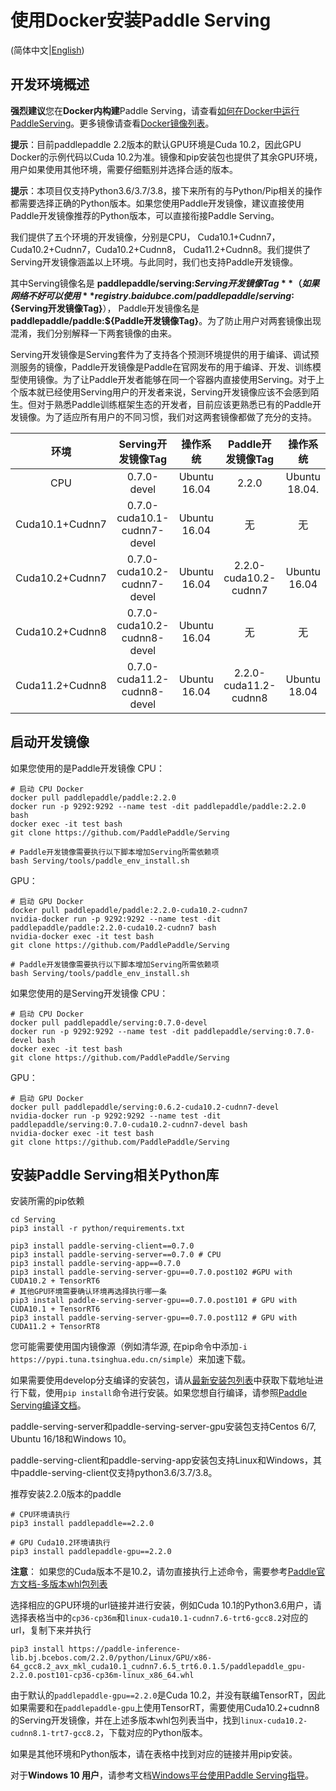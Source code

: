 # 使用Docker安装Paddle Serving

(简体中文|[English](./Install_EN.md))

## 开发环境概述

**强烈建议**您在**Docker内构建**Paddle Serving，请查看[如何在Docker中运行PaddleServing](Run_In_Docker_CN.md)。更多镜像请查看[Docker镜像列表](Docker_Images_CN.md)。

**提示**：目前paddlepaddle 2.2版本的默认GPU环境是Cuda 10.2，因此GPU Docker的示例代码以Cuda 10.2为准。镜像和pip安装包也提供了其余GPU环境，用户如果使用其他环境，需要仔细甄别并选择合适的版本。

**提示**：本项目仅支持Python3.6/3.7/3.8，接下来所有的与Python/Pip相关的操作都需要选择正确的Python版本。如果您使用Paddle开发镜像，建议直接使用Paddle开发镜像推荐的Python版本，可以直接衔接Paddle Serving。

我们提供了五个环境的开发镜像，分别是CPU， Cuda10.1+Cudnn7， Cuda10.2+Cudnn7，Cuda10.2+Cudnn8， Cuda11.2+Cudnn8。我们提供了Serving开发镜像涵盖以上环境。与此同时，我们也支持Paddle开发镜像。

其中Serving镜像名是 **paddlepaddle/serving:${Serving开发镜像Tag}** （如果网络不好可以使用**registry.baidubce.com/paddlepaddle/serving:${Serving开发镜像Tag}**）， Paddle开发镜像名是 **paddlepaddle/paddle:${Paddle开发镜像Tag}**。为了防止用户对两套镜像出现混淆，我们分别解释一下两套镜像的由来。

Serving开发镜像是Serving套件为了支持各个预测环境提供的用于编译、调试预测服务的镜像，Paddle开发镜像是Paddle在官网发布的用于编译、开发、训练模型使用镜像。为了让Paddle开发者能够在同一个容器内直接使用Serving。对于上个版本就已经使用Serving用户的开发者来说，Serving开发镜像应该不会感到陌生。但对于熟悉Paddle训练框架生态的开发者，目前应该更熟悉已有的Paddle开发镜像。为了适应所有用户的不同习惯，我们对这两套镜像都做了充分的支持。


|  环境                         |   Serving开发镜像Tag               |    操作系统      | Paddle开发镜像Tag       |  操作系统            |
| :--------------------------: | :-------------------------------: | :-------------: | :-------------------: | :----------------: |
|  CPU                         | 0.7.0-devel                       |  Ubuntu 16.04   | 2.2.0                 | Ubuntu 18.04.       |
|  Cuda10.1+Cudnn7             | 0.7.0-cuda10.1-cudnn7-devel       |  Ubuntu 16.04   | 无                     | 无                 |
|  Cuda10.2+Cudnn7             | 0.7.0-cuda10.2-cudnn7-devel       |  Ubuntu 16.04   | 2.2.0-cuda10.2-cudnn7 | Ubuntu 16.04        |
|  Cuda10.2+Cudnn8             | 0.7.0-cuda10.2-cudnn8-devel       |  Ubuntu 16.04   | 无                    |  无                 |
|  Cuda11.2+Cudnn8             | 0.7.0-cuda11.2-cudnn8-devel       |  Ubuntu 16.04   | 2.2.0-cuda11.2-cudnn8 | Ubuntu 18.04        | 

## 启动开发镜像

如果您使用的是Paddle开发镜像
CPU：
```
# 启动 CPU Docker
docker pull paddlepaddle/paddle:2.2.0
docker run -p 9292:9292 --name test -dit paddlepaddle/paddle:2.2.0 bash
docker exec -it test bash
git clone https://github.com/PaddlePaddle/Serving

# Paddle开发镜像需要执行以下脚本增加Serving所需依赖项
bash Serving/tools/paddle_env_install.sh
```
GPU：
```
# 启动 GPU Docker
docker pull paddlepaddle/paddle:2.2.0-cuda10.2-cudnn7
nvidia-docker run -p 9292:9292 --name test -dit paddlepaddle/paddle:2.2.0-cuda10.2-cudnn7 bash
nvidia-docker exec -it test bash
git clone https://github.com/PaddlePaddle/Serving

# Paddle开发镜像需要执行以下脚本增加Serving所需依赖项
bash Serving/tools/paddle_env_install.sh
```

如果您使用的是Serving开发镜像
CPU：
```
# 启动 CPU Docker
docker pull paddlepaddle/serving:0.7.0-devel
docker run -p 9292:9292 --name test -dit paddlepaddle/serving:0.7.0-devel bash
docker exec -it test bash
git clone https://github.com/PaddlePaddle/Serving
```
GPU：
```
# 启动 GPU Docker
docker pull paddlepaddle/serving:0.6.2-cuda10.2-cudnn7-devel
nvidia-docker run -p 9292:9292 --name test -dit paddlepaddle/serving:0.7.0-cuda10.2-cudnn7-devel bash
nvidia-docker exec -it test bash
git clone https://github.com/PaddlePaddle/Serving
```

## 安装Paddle Serving相关Python库

安装所需的pip依赖
```
cd Serving
pip3 install -r python/requirements.txt
```

```shell
pip3 install paddle-serving-client==0.7.0
pip3 install paddle-serving-server==0.7.0 # CPU
pip3 install paddle-serving-app==0.7.0
pip3 install paddle-serving-server-gpu==0.7.0.post102 #GPU with CUDA10.2 + TensorRT6
# 其他GPU环境需要确认环境再选择执行哪一条
pip3 install paddle-serving-server-gpu==0.7.0.post101 # GPU with CUDA10.1 + TensorRT6
pip3 install paddle-serving-server-gpu==0.7.0.post112 # GPU with CUDA11.2 + TensorRT8
```

您可能需要使用国内镜像源（例如清华源, 在pip命令中添加`-i https://pypi.tuna.tsinghua.edu.cn/simple`）来加速下载。

如果需要使用develop分支编译的安装包，请从[最新安装包列表](Latest_Packages_CN.md)中获取下载地址进行下载，使用`pip install`命令进行安装。如果您想自行编译，请参照[Paddle Serving编译文档](Compile_CN.md)。

paddle-serving-server和paddle-serving-server-gpu安装包支持Centos 6/7, Ubuntu 16/18和Windows 10。

paddle-serving-client和paddle-serving-app安装包支持Linux和Windows，其中paddle-serving-client仅支持python3.6/3.7/3.8。


推荐安装2.2.0版本的paddle

```
# CPU环境请执行
pip3 install paddlepaddle==2.2.0

# GPU Cuda10.2环境请执行
pip3 install paddlepaddle-gpu==2.2.0
```

**注意**： 如果您的Cuda版本不是10.2，请勿直接执行上述命令，需要参考[Paddle官方文档-多版本whl包列表](https://paddleinference.paddlepaddle.org.cn/master/user_guides/download_lib.html#python)

选择相应的GPU环境的url链接并进行安装，例如Cuda 10.1的Python3.6用户，请选择表格当中的`cp36-cp36m`和`linux-cuda10.1-cudnn7.6-trt6-gcc8.2`对应的url，复制下来并执行
```
pip3 install https://paddle-inference-lib.bj.bcebos.com/2.2.0/python/Linux/GPU/x86-64_gcc8.2_avx_mkl_cuda10.1_cudnn7.6.5_trt6.0.1.5/paddlepaddle_gpu-2.2.0.post101-cp36-cp36m-linux_x86_64.whl
```
由于默认的`paddlepaddle-gpu==2.2.0`是Cuda 10.2，并没有联编TensorRT，因此如果需要和在`paddlepaddle-gpu`上使用TensorRT，需要使用Cuda10.2+cudnn8的Serving开发镜像，并在上述多版本whl包列表当中，找到`linux-cuda10.2-cudnn8.1-trt7-gcc8.2`，下载对应的Python版本。

如果是其他环境和Python版本，请在表格中找到对应的链接并用pip安装。

对于**Windows 10 用户**，请参考文档[Windows平台使用Paddle Serving指导](Windows_Tutorial_CN.md)。

